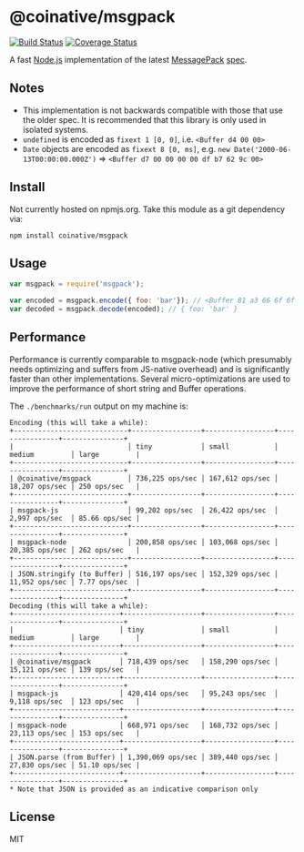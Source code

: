 # @coinative/msgpack

[![Build Status](https://travis-ci.org/coinative/msgpack.svg?branch=master)](https://travis-ci.org/coinative/msgpack) [![Coverage Status](https://img.shields.io/coveralls/coinative/msgpack.svg)](https://coveralls.io/r/coinative/msgpack)

A fast [Node.js](http://nodejs.org) implementation of the latest [MessagePack](http://msgpack.org) [spec](https://github.com/msgpack/msgpack/blob/master/spec.md).

## Notes

* This implementation is not backwards compatible with those that use the older spec. It is recommended that this library is only used in isolated systems.
* `undefined` is encoded as `fixext 1 [0, 0]`, i.e. `<Buffer d4 00 00>`
* `Date` objects are encoded as `fixext 8 [0, ms]`, e.g. `new Date('2000-06-13T00:00:00.000Z')` => `<Buffer d7 00 00 00 00 df b7 62 9c 00>`

## Install

Not currently hosted on npmjs.org. Take this module as a git dependency via:

```
npm install coinative/msgpack
```

## Usage

```js
var msgpack = require('msgpack');

var encoded = msgpack.encode({ foo: 'bar'}); // <Buffer 81 a3 66 6f 6f a3 62 61 72>
var decoded = msgpack.decode(encoded); // { foo: 'bar' }
```

## Performance

Performance is currently comparable to msgpack-node (which presumably needs optimizing and suffers from JS-native overhead) and is significantly faster than other implementations. Several micro-optimizations are used to improve the performance of short string and Buffer operations.

The `./benchmarks/run` output on my machine is:

```
Encoding (this will take a while):
+----------------------------+-----------------+-----------------+----------------+---------------+
|                            │ tiny            │ small           │ medium         │ large         |
+----------------------------+-----------------+-----------------+----------------+---------------+
| @coinative/msgpack         │ 736,225 ops/sec │ 167,612 ops/sec │ 18,207 ops/sec │ 250 ops/sec   |
+----------------------------+-----------------+-----------------+----------------+---------------+
| msgpack-js                 │ 99,202 ops/sec  │ 26,422 ops/sec  │ 2,997 ops/sec  │ 85.66 ops/sec |
+----------------------------+-----------------+-----------------+----------------+---------------+
| msgpack-node               │ 200,858 ops/sec │ 103,068 ops/sec │ 20,385 ops/sec │ 262 ops/sec   |
+----------------------------+-----------------+-----------------+----------------+---------------+
| JSON.stringify (to Buffer) │ 516,197 ops/sec │ 152,329 ops/sec │ 11,952 ops/sec │ 7.77 ops/sec  |
+----------------------------+-----------------+-----------------+----------------+---------------+
Decoding (this will take a while):
+--------------------------+-------------------+-----------------+----------------+---------------+
|                          │ tiny              │ small           │ medium         │ large         |
+--------------------------+-------------------+-----------------+----------------+---------------+
| @coinative/msgpack       │ 718,439 ops/sec   │ 158,290 ops/sec │ 15,121 ops/sec │ 139 ops/sec   |
+--------------------------+-------------------+-----------------+----------------+---------------+
| msgpack-js               │ 420,414 ops/sec   │ 95,243 ops/sec  │ 9,118 ops/sec  │ 123 ops/sec   |
+--------------------------+-------------------+-----------------+----------------+---------------+
| msgpack-node             │ 668,971 ops/sec   │ 168,732 ops/sec │ 23,113 ops/sec │ 153 ops/sec   |
+--------------------------+-------------------+-----------------+----------------+---------------+
| JSON.parse (from Buffer) │ 1,390,069 ops/sec │ 389,440 ops/sec │ 27,830 ops/sec │ 51.10 ops/sec |
+--------------------------+-------------------+-----------------+----------------+---------------+
* Note that JSON is provided as an indicative comparison only
```

## License

MIT
